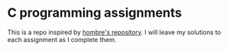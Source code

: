 # C programming assignments

This is a repo inspired by [hombre's repository](https://github.com/h0mbre/Learning-C/tree/master).
I will leave my solutions to each assignment as I complete them.
